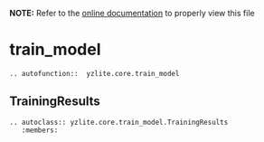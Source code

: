 __NOTE:__ Refer to the [online documentation](https://github.com/ReRAM-Labs/yzlite) to properly view this file

# train_model

```{eval-rst}
.. autofunction::  yzlite.core.train_model
```

## TrainingResults

```{eval-rst}
.. autoclass:: yzlite.core.train_model.TrainingResults
   :members:
```
